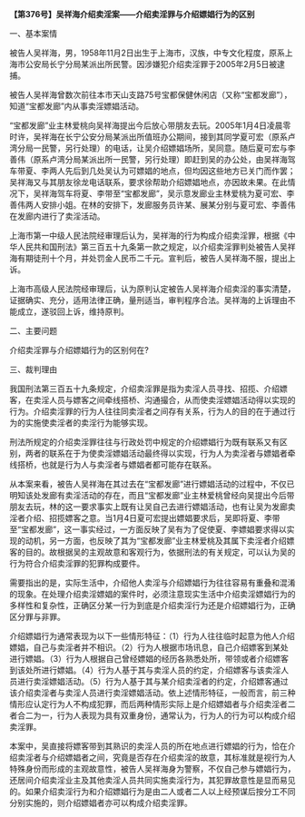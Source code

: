**【第376号】吴祥海介绍卖淫案——介绍卖淫罪与介绍嫖娼行为的区别**

一、基本案情

被告人吴祥海，男，1958年11月2日出生于上海市，汉族，中专文化程度，原系上海市公安局长宁分局某派出所民警。因涉嫌犯介绍卖淫罪于2005年2月5日被逮捕。

被告人吴祥海曾数次前往本市天山支路75号宝都保健休闲店（又称“宝都发廊”），知道“宝都发廊”内从事卖淫嫖娼活动。

“宝都发廊”业主林爱桃向吴祥海提出今后放心带朋友去玩。2005年1月4日凌晨零时许，吴祥海在长宁公安分局某派出所值班办公期间，接到其同学夏可宏（原系卢湾分局一民警，另行处理）的电话，让吴介绍嫖娼场所，吴同意。随后夏可宏与李善伟（原系卢湾分局某派出所一民警，另行处理）即赶到吴的办公处，由吴祥海驾车带夏、李两人先后到几处吴认为可嫖娼的地点，但均因这些地方已关门而作罢；吴祥海又与其朋友徐龙电话联系，要求徐帮助介绍嫖娼地点，亦因故未果。在此情况下，吴祥海驾车将夏、李带至“宝都发廊”，吴示意发廊业主林爱桃为夏可宏、李善伟两人安排小姐。在林的安排下，发廊服务员许某、展某分别与夏可宏、李善伟在发廊内进行了卖淫活动。

上海市第一中级人民法院经审理后认为，吴祥海的行为构成介绍卖淫罪，根据《中华人民共和国刑法》第三百五十九条第一款之规定，以介绍卖淫罪判处被告人吴祥海有期徒刑十个月，并处罚金人民币二千元。宣判后，被告人吴祥海不服，提出上诉。

上海市高级人民法院经审理后，认为原判认定被告人吴祥海介绍卖淫的事实清楚，证据确实、充分，适用法律正确，量刑适当，审判程序合法。吴祥海的上诉理由不能成立，遂驳回上诉，维持原判。

二、主要问题

介绍卖淫罪与介绍嫖娼行为的区别何在?

三、裁判理由

我国刑法第三百五十九条规定，介绍卖淫罪是指为卖淫人员寻找、招揽、介绍嫖客，在卖淫人员与嫖客之间牵线搭桥、沟通撮合，从而使卖淫嫖娼活动得以实现的行为。介绍卖淫罪的行为人往往同卖淫者之间存有关系，行为人的目的在于通过行为的实施使卖淫者的卖淫行为能够实现。

刑法所规定的介绍卖淫罪往往与行政处罚中规定的介绍嫖娼行为既有联系又有区别，两者的联系在于为使卖淫嫖娼活动最终得以实现，行为人为卖淫者与嫖娼者牵线搭桥，也就是行为人与卖淫者与嫖娼者都可能存在联系。

从本案来看，被告人吴祥海在其过去在“宝都发廊”进行嫖娼活动的过程中，不仅已明知该处发廊有卖淫活动的存在，而且“宝都发廊”业主林爱桃曾经向吴提出今后带朋友去玩，林的这一要求事实上既有让吴自己去进行嫖娼活动，也有让吴为发廊卖淫者介绍、招揽嫖客之意。当1月4日夏可宏提出嫖娼要求后，吴即将夏、李带至“宝都发廊”，这一事实经过，一方面反映了吴有为了促使夏、李嫖娼要求得以实现的动机，另一方面，也反映了其为“宝都发廊”业主林爱桃及其属下卖淫者介绍嫖客的目的。故根据吴的主观故意和客观行为，依据刑法的有关规定，可以认为吴的行为符合介绍卖淫罪的犯罪构成要件。

需要指出的是，实际生活中，介绍他人卖淫与介绍嫖娼行为往往容易有重叠和混淆的现象。在处理介绍卖淫嫖娼的案件时，必须注意现实生活中介绍卖淫嫖娼行为的多样性和复杂性，正确区分某一行为到底是介绍卖淫行为还是介绍嫖娼行为，正确区分罪与非罪。

介绍嫖娼行为通常表现为以下一些情形特征：（1）行为人往往临时起意为他人介绍嫖娼，自己与卖淫者并不相识。（2）行为人根据市场讯息，自己介绍嫖客到某处进行嫖娼。（3）行为人根据自己曾经嫖娼的经历各熟悉处所，带领或者介绍嫖客到该处所进行嫖娼。（4）行为人基于其与卖淫人员的约定，介绍嫖客与该卖淫人员进行卖淫嫖娼活动。（5）行为人基于其与某介绍卖淫者的约定，介绍嫖客通过该介绍卖淫者与卖淫人员进行卖淫嫖娼活动。依上述情形特征，一般而言，前三种情形应认定行为人不构成犯罪，而后两种情形实际上是介绍嫖娼者与介绍卖淫者二者合二为一，行为人表现为具有双重身份，通常认为，行为人的行为可以构成介绍卖淫罪。

本案中，吴直接将嫖客带到其熟识的卖淫人员的所在地点进行嫖娼的行为，恰在介绍卖淫者与介绍嫖娼者之间，究竟是否存在介绍卖淫的故意，其标准就是视行为人特殊身份而形成的主观故意性，被告人吴祥海身为警察，不仅自己参与嫖娼行为，还居间介绍卖淫业主及其他卖淫人员共同实施卖淫行为，其犯罪故意性是显而易见的。如果介绍卖淫行为和介绍嫖娼行为是由二人或者二人以上经预谋后按分工不同分别实施的，则介绍嫖娼者亦可以构成介绍卖淫罪。